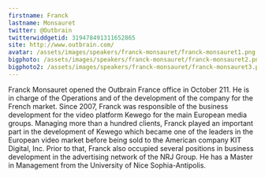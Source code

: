 ```yaml
---
firstname: Franck 
lastname: Monsauret
twitter: @Outbrain
twitterwiddgetid: 319478491311652865
site: http://www.outbrain.com/
avatar: /assets/images/speakers/franck-monsauret/franck-monsauret1.png
bigphoto: /assets/images/speakers/franck-monsauret/franck-monsauret2.png
bigphoto2: /assets/images/speakers/franck-monsauret/franck-monsauret3.png
---
```


Franck Monsauret opened the Outbrain France office in October 211. He is in charge of the Operations and of the development of the company for the French market. Since 2007, Franck was responsible of the business development for the video platform Kewego for the main European media groups. Managing more than a hundred clients, Franck played an important part in the development of Kewego which became one of the leaders in the European video market before being sold to the American company KIT Digital, Inc. Prior to that, Franck also occupied several positions in business development in the advertising network of the NRJ Group. He has a Master in Management from the University of Nice Sophia-Antipolis.